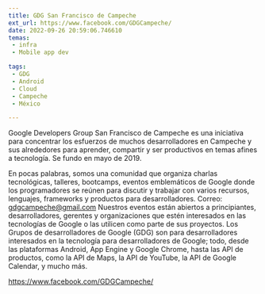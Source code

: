 ```yaml
---
title: GDG San Francisco de Campeche
ext_url: https://www.facebook.com/GDGCampeche/
date: 2022-09-26 20:59:06.746610
temas:
 - infra
 - Mobile app dev

tags:
 - GDG
 - Android
 - Cloud
 - Campeche
 - México

---
```


Google Developers Group San Francisco de Campeche es una iniciativa para concentrar los esfuerzos de muchos desarrolladores en Campeche y sus alrededores para aprender, compartir y ser productivos en temas afines a tecnología. Se fundo en mayo de 2019.

En pocas palabras, somos una comunidad que organiza charlas tecnológicas, talleres, bootcamps, eventos emblemáticos de Google donde los programadores se reúnen para discutir y trabajar con varios recursos, lenguajes, frameworks y productos para desarrolladores.
Correo: gdgcampeche@gmail.com
Nuestros eventos están abiertos a principiantes, desarrolladores, gerentes y organizaciones que estén interesados ​​en las tecnologías de Google o las utilicen como parte de sus proyectos. Los Grupos de desarrolladores de Google (GDG) son para desarrolladores interesados ​​en la tecnología para desarrolladores de Google; todo, desde las plataformas Android, App Engine y Google Chrome, hasta las API de productos, como la API de Maps, la API de YouTube, la API de Google Calendar, y mucho más.

<https://www.facebook.com/GDGCampeche/>


    